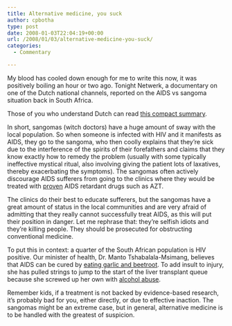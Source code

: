 ```yaml
---
title: Alternative medicine, you suck
author: cpbotha
type: post
date: 2008-01-03T22:04:19+00:00
url: /2008/01/03/alternative-medicine-you-suck/
categories:
  - Commentary

---
```

My blood has cooled down enough for me to write this now, it was positively boiling an hour or two ago. Tonight Netwerk, a documentary on one of the Dutch national channels, reported on the AIDS vs sangoma situation back in South Africa.

Those of you who understand Dutch can read [this compact summary][1].

In short, sangomas (witch doctors) have a huge amount of sway with the local population. So when someone is infected with HIV and it manifests as AIDS, they go to the sangoma, who then coolly explains that they&#8217;re sick due to the interference of the spirits of their forefathers and claims that they know exactly how to remedy the problem (usually with some typically ineffective mystical ritual, also involving giving the patient lots of laxatives, thereby exacerbating the symptoms). The sangomas often actively discourage AIDS sufferers from going to the clinics where they would be treated with [proven][2] AIDS retardant drugs such as AZT.

The clinics do their best to educate sufferers, but the sangomas have a great amount of status in the local communities and are very afraid of admitting that they really cannot successfully treat AIDS, as this will put their position in danger. Let me rephrase that: they&#8217;re selfish idiots and they&#8217;re killing people. They should be prosecuted for obstructing conventional medicine.

To put this in context: a quarter of the South African population is HIV positive. Our minister of health, Dr. Manto Tshabalala-Msimang, believes that AIDS can be cured by [eating garlic and beetroot][3]. To add insult to injury, she has pulled strings to jump to the start of the liver transplant queue because she screwed up her own with [alcohol abuse][4].

Remember kids, if a treatment is not backed by evidence-based research, it&#8217;s probably bad for you, either directly, or due to effective inaction. The sangomas might be an extreme case, but in general, alternative medicine is to be handled with the greatest of suspicion.

 [1]: http://www.netwerk.tv/archief/6147784/2040/De_geest_van_AIDS.html "Summary of Netwerk episode "
 [2]: http://www.niaid.nih.gov/publications/hivaids/23.htm "Link to AZT study"
 [3]: http://news.bbc.co.uk/2/hi/africa/5319680.stm "Manto says, "
 [4]: http://en.wikipedia.org/wiki/Manto_Tshabalala-Msimang "Wikipedia article on Manto"
